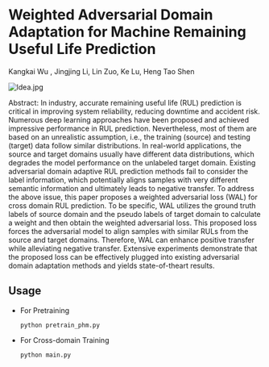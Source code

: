 # Weighted Adversarial Domain Adaptation for Machine Remaining Useful Life Prediction 
Kangkai Wu , Jingjing Li, Lin Zuo, Ke Lu, Heng Tao Shen

![Idea.jpg](https://s2.loli.net/2023/02/20/RlUytN91F7jIfrM.jpg)

Abstract: In industry, accurate remaining useful life (RUL) prediction is critical in improving system reliability, reducing downtime and accident risk. Numerous deep learning approaches have been proposed and achieved impressive performance in RUL prediction. Nevertheless, most of them are based on an unrealistic assumption, i.e., the training (source) and testing (target) data follow similar distributions. In real-world applications, the source and target domains usually have different data distributions, which degrades the model performance on the unlabeled target domain. Existing adversarial domain adaptive RUL prediction methods fail to consider the label information, which potentially aligns samples with very different semantic information and ultimately leads to negative transfer. To address the above issue, this paper proposes a weighted adversarial loss (WAL) for cross domain RUL prediction. To be specific, WAL utilizes the ground truth labels of source domain and the pseudo labels of target domain to calculate a weight and then obtain the weighted adversarial loss. This proposed loss forces the adversarial model to align samples with similar RULs from the source and target domains. Therefore, WAL can enhance positive transfer while alleviating negative transfer. Extensive experiments demonstrate that the proposed loss can be effectively plugged into existing adversarial domain adaptation methods and yields state-of-theart results.

## Usage

* For Pretraining

    `python pretrain_phm.py`

* For Cross-domain Training

    `python main.py`
